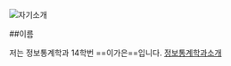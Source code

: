![자기소개](https://cdn3.iconfinder.com/data/icons/rcons-user-profession/32/lawyer-woman-16.png)


##이름

저는 정보통계학과 14학번 ==이가은==입니다.
[정보통계학과소개](http://statistics.kangwon.ac.kr)




